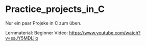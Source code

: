 # Practice_projects_in_C
Nur ein paar Projeke in C zum üben.

Lernmaterial:
Beginner Video: https://www.youtube.com/watch?v=ssJY5MDLjlo
